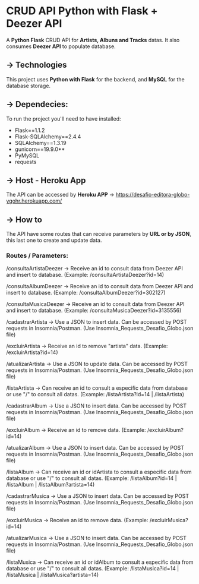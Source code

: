 # CRUD API Python with Flask + Deezer API
A **Python Flask** CRUD API for **Artists, Albuns and Tracks** datas. It also consumes **Deezer API** to populate database. 
 
## -> Technologies
This project uses **Python with Flask** for the backend, and **MySQL** for the database storage.

## -> Dependecies:
To run the project you'll need to have installed:
 - Flask==1.1.2
 - Flask-SQLAlchemy==2.4.4
 - SQLAlchemy==1.3.19
 - gunicorn==19.9.0**
 - PyMySQL
 - requests
 
## -> Host - Heroku App
The API can be accessed by **Heroku APP** -> https://desafio-editora-globo-ygohr.herokuapp.com/

## -> How to
The API have some routes that can receive parameters by **URL or by JSON**, this last one to create and update data.

### Routes / Parameters:
/consultaArtistaDeezer -> Receive an id to consult data from Deezer API and insert to database. (Example: /consultaArtistaDeezer?id=14)

/consultaAlbumDeezer -> Receive an id to consult data from Deezer API and insert to database. (Example: /consultaAlbumDeezer?id=302127)

/consultaMusicaDeezer -> Receive an id to consult data from Deezer API and insert to database. (Example: /consultaMusicaDeezer?id=3135556)

/cadastrarArtista -> Use a JSON to insert data. Can be accessed by POST requests in Insomnia/Postman. (Use Insomnia_Requests_Desafio_Globo.json file)

/excluirArtista -> Receive an id to remove "artista" data. (Example: /excluirArtista?id=14)

/atualizarArtista -> Use a JSON to update data. Can be accessed by POST requests in Insomnia/Postman. (Use Insomnia_Requests_Desafio_Globo.json file)

/listaArtista -> Can receive an id to consult a especific data from database or use "/" to consult all datas. (Example: /listaArtista?id=14 | /listaArtista)

/cadastrarAlbum -> Use a JSON to insert data. Can be accessed by POST requests in Insomnia/Postman. (Use Insomnia_Requests_Desafio_Globo.json file)

/excluirAlbum -> Receive an id to remove data. (Example: /excluirAlbum?id=14)

/atualizarAlbum -> Use a JSON to insert data. Can be accessed by POST requests in Insomnia/Postman. (Use Insomnia_Requests_Desafio_Globo.json file)

/listaAlbum -> Can receive an id or idArtista to consult a especific data from database or use "/" to consult all datas. (Example: /listaAlbum?id=14 | /listaAlbum | /listaAlbum?artista=14)

/cadastrarMusica -> Use a JSON to insert data. Can be accessed by POST requests in Insomnia/Postman. (Use Insomnia_Requests_Desafio_Globo.json file)

/excluirMusica -> Receive an id to remove data. (Example: /excluirMusica?id=14)

/atualizarMusica -> Use a JSON to insert data. Can be accessed by POST requests in Insomnia/Postman. (Use Insomnia_Requests_Desafio_Globo.json file)

/listaMusica -> Can receive an id or idAlbum to consult a especific data from database or use "/" to consult all datas. (Example: /listaMusica?id=14 | /listaMusica | /listaMusica?artista=14)
